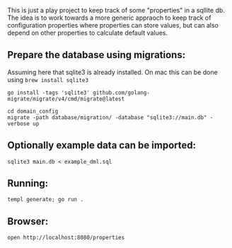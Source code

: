 This is just a play project to keep track of some "properties" in a sqllite db.
The idea is to work towards a more generic appraoch to keep track of configuration properties where properties can store values, but can also depend on other properties to calculate default values.

## Prepare the database using migrations:

Assuming here that sqlite3 is already installed. On mac this can be done using `brew install sqlite3`

    go install -tags 'sqlite3' github.com/golang-migrate/migrate/v4/cmd/migrate@latest

    cd domain_config
    migrate -path database/migration/ -database "sqlite3://main.db" -verbose up

## Optionally example data can be imported:

    sqlite3 main.db < example_dml.sql

## Running:

    templ generate; go run .

## Browser:

    open http://localhost:8080/properties
